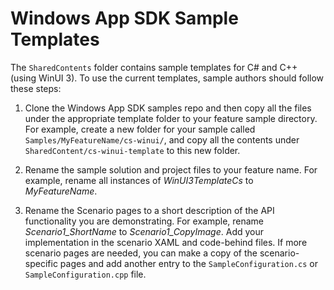 #  Windows App SDK Sample Templates

The `SharedContents` folder contains sample templates for C# and C++ (using WinUI 3). To use the current templates, sample authors should follow these steps:

1. Clone the Windows App SDK samples repo and then copy all the files under the appropriate template folder to your feature sample directory. For example, create a new folder for your sample called `Samples/MyFeatureName/cs-winui/`, and copy all the contents under `SharedContent/cs-winui-template` to this new folder.

2. Rename the sample solution and project files to your feature name. For example, rename all instances of *WinUI3TemplateCs* to *MyFeatureName*.

3. Rename the Scenario pages to a short description of the API functionality you are demonstrating. For example, rename *Scenario1_ShortName* to *Scenario1_CopyImage*. Add your implementation in the scenario XAML and code-behind files. If more scenario pages are needed, you can make a copy of the scenario-specific pages and add another entry to the `SampleConfiguration.cs` or `SampleConfiguration.cpp` file.
